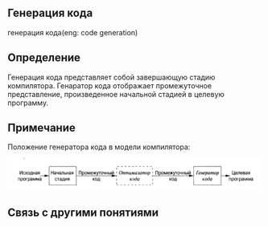 ##  Генерация кода
генерация кода(eng: code generation) 

## Определение
Генерация кода представляет собой завершающую стадию компилятора. Генаратор кода отображает промежуточное представление,
произведенное начальной стадией в целевую программу.

## Примечание

Положение генератора кода в модели компилятора:

![code generation](https://github.com/vernikkkkkkkkkkkkkkkkkkk/concept_new/blob/main/images/code%20generation.png)


## Связь с другими понятиями
